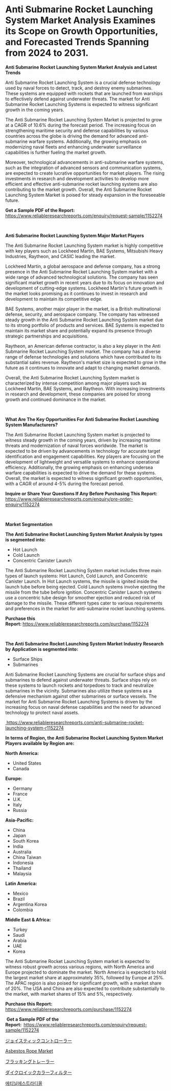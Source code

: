 <p><h1>Anti Submarine Rocket Launching System Market Analysis Examines its Scope on Growth Opportunities, and Forecasted Trends Spanning from 2024 to 2031.</h1></p><p><strong>Anti Submarine Rocket Launching System Market Analysis and Latest Trends</strong></p>
<p><p>Anti Submarine Rocket Launching System is a crucial defense technology used by naval forces to detect, track, and destroy enemy submarines. These systems are equipped with rockets that are launched from warships to effectively defend against underwater threats. The market for Anti Submarine Rocket Launching Systems is expected to witness significant growth in the coming years.</p><p>The Anti Submarine Rocket Launching System Market is projected to grow at a CAGR of 10.6% during the forecast period. The increasing focus on strengthening maritime security and defense capabilities by various countries across the globe is driving the demand for advanced anti-submarine warfare systems. Additionally, the growing emphasis on modernizing naval fleets and enhancing underwater surveillance capabilities is further fueling the market growth.</p><p>Moreover, technological advancements in anti-submarine warfare systems, such as the integration of advanced sensors and communication systems, are expected to create lucrative opportunities for market players. The rising investments in research and development activities to develop more efficient and effective anti-submarine rocket launching systems are also contributing to the market growth. Overall, the Anti Submarine Rocket Launching System Market is poised for steady expansion in the foreseeable future.</p></p>
<p><strong>Get a Sample PDF of the Report:&nbsp;</strong> <a href="https://www.reliableresearchreports.com/enquiry/request-sample/1152274">https://www.reliableresearchreports.com/enquiry/request-sample/1152274</a></p>
<p>&nbsp;</p>
<p><strong>Anti Submarine Rocket Launching System Major Market Players</strong></p>
<p><p>The Anti Submarine Rocket Launching System market is highly competitive with key players such as Lockheed Martin, BAE Systems, Mitsubishi Heavy Industries, Raytheon, and CASIC leading the market. </p><p>Lockheed Martin, a global aerospace and defense company, has a strong presence in the Anti Submarine Rocket Launching System market with a wide range of advanced technological solutions. The company has seen significant market growth in recent years due to its focus on innovation and development of cutting-edge systems. Lockheed Martin's future growth in the market looks promising as it continues to invest in research and development to maintain its competitive edge.</p><p>BAE Systems, another major player in the market, is a British multinational defense, security, and aerospace company. The company has witnessed steady growth in the Anti Submarine Rocket Launching System market due to its strong portfolio of products and services. BAE Systems is expected to maintain its market share and potentially expand its presence through strategic partnerships and acquisitions.</p><p>Raytheon, an American defense contractor, is also a key player in the Anti Submarine Rocket Launching System market. The company has a diverse range of defense technologies and solutions which have contributed to its substantial sales revenue. Raytheon's market size is expected to grow in the future as it continues to innovate and adapt to changing market demands.</p><p>Overall, the Anti Submarine Rocket Launching System market is characterized by intense competition among major players such as Lockheed Martin, BAE Systems, and Raytheon. With increasing investments in research and development, these companies are poised for strong growth and continued dominance in the market.</p></p>
<p>&nbsp;</p>
<p><strong>What Are The Key Opportunities For Anti Submarine Rocket Launching System Manufacturers?</strong></p>
<p><p>The Anti Submarine Rocket Launching System market is projected to witness steady growth in the coming years, driven by increasing maritime threats and modernization of naval forces worldwide. The market is expected to be driven by advancements in technology for accurate target identification and engagement capabilities. Key players are focusing on the development of lightweight and versatile systems to enhance operational efficiency. Additionally, the growing emphasis on enhancing undersea warfare capabilities is expected to drive the demand for these systems. Overall, the market is expected to witness significant growth opportunities, with a CAGR of around 4-5% during the forecast period.</p></p>
<p><strong>Inquire or Share Your Questions If Any Before Purchasing This Report:</strong> <a href="https://www.reliableresearchreports.com/enquiry/pre-order-enquiry/1152274">https://www.reliableresearchreports.com/enquiry/pre-order-enquiry/1152274</a></p>
<p>&nbsp;</p>
<p><strong>Market Segmentation</strong></p>
<p><strong>The Anti Submarine Rocket Launching System Market Analysis by types is segmented into:</strong></p>
<p><ul><li>Hot Launch</li><li>Cold Launch</li><li>Concentric Canister Launch</li></ul></p>
<p><p>The Anti Submarine Rocket Launching System market includes three main types of launch systems: Hot Launch, Cold Launch, and Concentric Canister Launch. In Hot Launch systems, the missile is ignited inside the launch tube before being ejected. Cold Launch systems involve ejecting the missile from the tube before ignition. Concentric Canister Launch systems use a concentric tube design for smoother ejection and reduced risk of damage to the missile. These different types cater to various requirements and preferences in the market for anti-submarine rocket launching systems.</p></p>
<p><strong>Purchase this Report:&nbsp;</strong><a href="https://www.reliableresearchreports.com/purchase/1152274">https://www.reliableresearchreports.com/purchase/1152274</a></p>
<p>&nbsp;</p>
<p><strong>The Anti Submarine Rocket Launching System Market Industry Research by Application is segmented into:</strong></p>
<p><ul><li>Surface Ships</li><li>Submarines</li></ul></p>
<p><p>Anti Submarine Rocket Launching Systems are crucial for surface ships and submarines to defend against underwater threats. Surface ships rely on these systems to launch rockets and torpedoes to track and neutralize submarines in the vicinity. Submarines also utilize these systems as a defensive mechanism against other submarines or surface vessels. The market for Anti Submarine Rocket Launching Systems is driven by the increasing focus on naval defense capabilities and the need for advanced technology to protect naval assets.</p></p>
<p><a href="https://www.reliableresearchreports.com/anti-submarine-rocket-launching-system-r1152274">&nbsp;https://www.reliableresearchreports.com/anti-submarine-rocket-launching-system-r1152274</a></p>
<p><strong>In terms of Region, the Anti Submarine Rocket Launching System Market Players available by Region are:</strong></p>
<p>
    <p> <strong> North America: </strong>
        <ul>
            <li>United States</li>
            <li>Canada</li>
        </ul>
        </p> 
    <p> <strong> Europe: </strong>
        <ul>
            <li>Germany</li>
            <li>France</li>
            <li>U.K.</li>
            <li>Italy</li>
            <li>Russia</li>
        </ul>
        </p> 
    <p> <strong> Asia-Pacific: </strong>
        <ul>
            <li>China</li>
            <li>Japan</li>
            <li>South Korea</li>
            <li>India</li>
            <li>Australia</li>
            <li>China Taiwan</li>
            <li>Indonesia</li>
            <li>Thailand</li>
            <li>Malaysia</li>
        </ul>
        </p> 
    <p> <strong> Latin America: </strong>
        <ul>
            <li>Mexico</li>
            <li>Brazil</li>
            <li>Argentina Korea</li>
            <li>Colombia</li>
        </ul>
        </p> 
    <p> <strong> Middle East & Africa: </strong>
        <ul>
            <li>Turkey</li>
            <li>Saudi</li>
            <li>Arabia</li>
            <li>UAE</li>
            <li>Korea</li>
        </ul>
    </p>
    </p>
<p><p>The Anti Submarine Rocket Launching System market is expected to witness robust growth across various regions, with North America and Europe projected to dominate the market. North America is expected to hold the largest market share at approximately 35%, followed by Europe at 25%. The APAC region is also poised for significant growth, with a market share of 20%. The USA and China are also expected to contribute substantially to the market, with market shares of 15% and 5%, respectively.</p></p>
<p><strong>Purchase this Report: </strong><a href="https://www.reliableresearchreports.com/purchase/1152274">https://www.reliableresearchreports.com/purchase/1152274</a></p>
<p>&nbsp;<strong>Get a Sample PDF of the Report:&nbsp;&nbsp;</strong><a href="https://www.reliableresearchreports.com/enquiry/request-sample/1152274">https://www.reliableresearchreports.com/enquiry/request-sample/1152274</a></p>
<p><strong></strong></p>
<p><p><a href="https://medium.com/@jaylonlesch1993/%E3%82%B8%E3%83%A7%E3%82%A4%E3%82%B9%E3%83%86%E3%82%A3%E3%83%83%E3%82%AF%E3%82%B3%E3%83%B3%E3%83%88%E3%83%AD%E3%83%BC%E3%83%A9%E3%83%BC%E3%83%9E%E3%83%BC%E3%82%B1%E3%83%83%E3%83%88-%E5%B8%82%E5%A0%B4%E3%82%B7%E3%82%A7%E3%82%A2-%E5%B8%82%E5%A0%B4%E3%83%88%E3%83%AC%E3%83%B3%E3%83%89-%E3%81%8A%E3%82%88%E3%81%B3%E5%B0%86%E6%9D%A5%E3%81%AE%E6%88%90%E9%95%B7%E3%82%92%E6%8E%A2%E3%82%8B-6bb487d671cc">ジョイスティックコントローラー</a></p><p><a href="https://issuu.com/reportprime-2/docs/asbestos-rope-market-size-2030.pptx">Asbestos Rope Market</a></p><p><a href="https://github.com/lababdou/Market-Research-Report-List-3/blob/main/616200242712.md">フラッキングトレーラー</a></p><p><a href="https://medium.com/@orlohagenes_12279/%E4%BA%8C%E8%89%B2%E6%80%A7%E3%82%AB%E3%83%A9%E3%83%BC%E3%83%95%E3%82%A3%E3%83%AB%E3%82%BF%E3%83%BC%E5%B8%82%E5%A0%B4%E3%81%AE%E3%82%B5%E3%82%A4%E3%82%BA-cagr-%E3%83%88%E3%83%AC%E3%83%B3%E3%83%892024-2030-e28806277eb9">ダイクロイックカラーフィルター</a></p><p><a href="https://medium.com/@joanacasper2001/%EC%97%90%ED%8B%B0%EB%8B%88%EB%A0%88%EC%8A%A4%ED%8A%B8%EB%9D%BC%EB%94%94%EC%98%AC-%EC%8B%9C%EC%9E%A5-%EA%B7%9C%EB%AA%A8%EB%8A%94-%EA%B8%80%EB%A1%9C%EB%B2%8C-%EC%82%B0%EC%97%85%EC%97%90%EC%84%9C-%EC%B5%9C%EC%A0%81%EC%9D%98-%EB%A7%88%EC%BC%80%ED%8C%85-%EC%B1%84%EB%84%90%EC%9D%84-%EB%B3%B4%EC%97%AC%EC%A4%8D%EB%8B%88%EB%8B%A4-58b0ef0ef7be">에티닐에스트라디올</a></p></p>